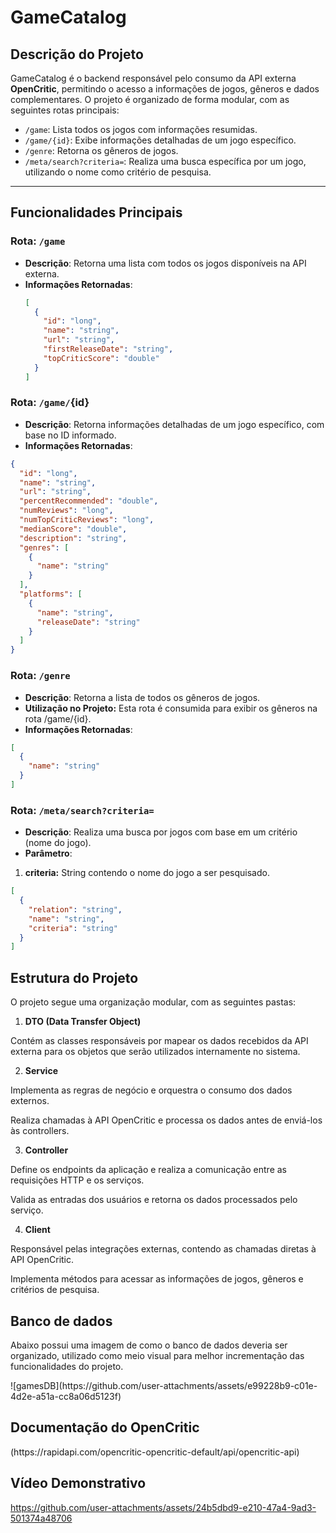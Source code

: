 # **GameCatalog**

## **Descrição do Projeto**
GameCatalog é o backend responsável pelo consumo da API externa **OpenCritic**, permitindo o acesso a informações de jogos, gêneros e dados complementares. O projeto é organizado de forma modular, com as seguintes rotas principais:
- `/game`: Lista todos os jogos com informações resumidas.
- `/game/{id}`: Exibe informações detalhadas de um jogo específico.
- `/genre`: Retorna os gêneros de jogos.
- `/meta/search?criteria=`: Realiza uma busca específica por um jogo, utilizando o nome como critério de pesquisa.

---

## **Funcionalidades Principais**

### **Rota: `/game`**
- **Descrição**: Retorna uma lista com todos os jogos disponíveis na API externa.
- **Informações Retornadas**:
  ```json
  [
    {
      "id": "long",
      "name": "string",
      "url": "string",
      "firstReleaseDate": "string",
      "topCriticScore": "double"
    }
  ]

### **Rota: `/game/`{id}**
- **Descrição**: Retorna informações detalhadas de um jogo específico, com base no ID informado.
- **Informações Retornadas**:
```json
{
  "id": "long",
  "name": "string",
  "url": "string",
  "percentRecommended": "double",
  "numReviews": "long",
  "numTopCriticReviews": "long",
  "medianScore": "double",
  "description": "string",
  "genres": [
    {
      "name": "string"
    }
  ],
  "platforms": [
    {
      "name": "string",
      "releaseDate": "string"
    }
  ]
}
```

### **Rota: `/genre`**
- **Descrição**: Retorna a lista de todos os gêneros de jogos.
- **Utilização no Projeto:** Esta rota é consumida para exibir os gêneros na rota /game/{id}.
- **Informações Retornadas**:
```json
[
  {
    "name": "string"
  }
]
```

### **Rota: `/meta/search?criteria=`**
- **Descrição**: Realiza uma busca por jogos com base em um critério (nome do jogo).
- **Parâmetro**:
1. **criteria:** String contendo o nome do jogo a ser pesquisado.
```json
[
  {
    "relation": "string",
    "name": "string",
    "criteria": "string"
  }
]
```

## **Estrutura do Projeto**
<p>O projeto segue uma organização modular, com as seguintes pastas:</p>

1. **DTO (Data Transfer Object)**
<p>Contém as classes responsáveis por mapear os dados recebidos da API externa para os objetos que serão utilizados internamente no sistema.</p>

2. **Service**
<p>Implementa as regras de negócio e orquestra o consumo dos dados externos.</p>
<p>Realiza chamadas à API OpenCritic e processa os dados antes de enviá-los às controllers.</p>

3. **Controller**
<p>Define os endpoints da aplicação e realiza a comunicação entre as requisições HTTP e os serviços.</p>
<p>Valida as entradas dos usuários e retorna os dados processados pelo serviço.</p>

4. **Client**
<p>Responsável pelas integrações externas, contendo as chamadas diretas à API OpenCritic.</p>
<p>Implementa métodos para acessar as informações de jogos, gêneros e critérios de pesquisa.</p>

## **Banco de dados**
<p>Abaixo possui uma imagem de como o banco de dados deveria ser organizado, utilizado como meio visual para melhor incrementação das funcionalidades do projeto.</p>
<p>![gamesDB](https://github.com/user-attachments/assets/e99228b9-c01e-4d2e-a51a-cc8a06d5123f)</p>

## **Documentação do OpenCritic**
<p>(https://rapidapi.com/opencritic-opencritic-default/api/opencritic-api)</p>

## Vídeo Demonstrativo


https://github.com/user-attachments/assets/24b5dbd9-e210-47a4-9ad3-501374a48706


